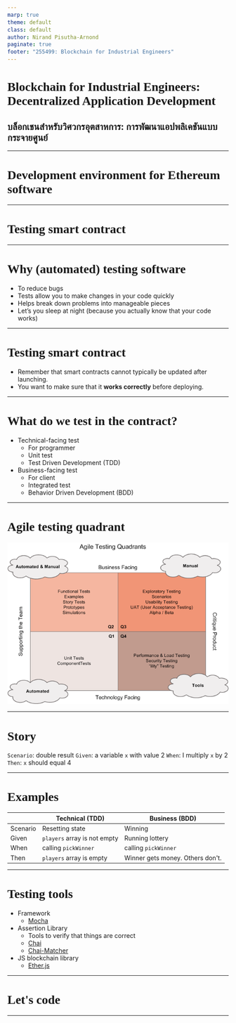 ```yaml
---
marp: true
theme: default
class: default
author: Nirand Pisutha-Arnond
paginate: true
footer: "255499: Blockchain for Industrial Engineers"
---
```


<style>
@import url('https://fonts.googleapis.com/css2?family=Prompt:ital,wght@0,100;0,300;0,400;0,700;1,100;1,300;1,400;1,700&display=swap');

    :root {
    font-family: Prompt;
    --hl-color: #D57E7E;
}
h1 {
  font-family: Prompt
}
</style>

# Blockchain for Industrial Engineers: Decentralized Application Development

## บล็อกเชนสำหรับวิศวกรอุตสาหการ: การพัฒนาแอปพลิเคชันแบบกระจายศูนย์

---

# Development environment for Ethereum software

---

# Testing smart contract

---

# Why (automated) testing software

- To reduce bugs
- Tests allow you to make changes in your code quickly
- Helps break down problems into manageable pieces
- Let’s you sleep at night (because you actually know that your code works)

---

# Testing smart contract

- Remember that smart contracts cannot typically be updated after launching.
- You want to make sure that it **works correctly** before deploying.

---

# What do we test in the contract?

- Technical-facing test
  - For programmer
  - Unit test
  - Test Driven Development (TDD)
- Business-facing test
  - For client
  - Integrated test
  - Behavior Driven Development (BDD)

---

# Agile testing quadrant

![](./img/testing.png)

---

# Story

`Scenario`: double result
`Given`: a variable `x` with value 2
`When`: I multiply `x` by 2
`Then`: `x` should equal 4

---

# Examples

|          | Technical (TDD)              | Business (BDD)                   |
| -------- | ---------------------------- | -------------------------------- |
| Scenario | Resetting state              | Winning                          |
| Given    | `players` array is not empty | Running lottery                  |
| When     | calling `pickWinner`         | calling `pickWinner`             |
| Then     | `players` array is empty     | Winner gets money. Others don't. |

---

# Testing tools

- Framework
  - [Mocha](https://mochajs.org/)
- Assertion Library
  - Tools to verify that things are correct
  - [Chai](https://www.chaijs.com/)
  - [Chai-Matcher](https://ethereum-waffle.readthedocs.io/en/latest/matchers.html)
- JS blockchain library
  - [Ether.js](https://docs.ethers.org/v5/)

---

# Let's code

---
